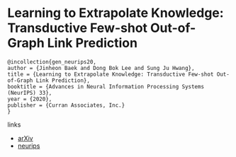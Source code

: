 # Learning to Extrapolate Knowledge: Transductive Few-shot Out-of-Graph Link Prediction

```
@incollection{gen_neurips20,
author = {Jinheon Baek and Dong Bok Lee and Sung Ju Hwang},
title = {Learning to Extrapolate Knowledge: Transductive Few-shot Out-of-Graph Link Prediction},
booktitle = {Advances in Neural Information Processing Systems (NeurIPS) 33},
year = {2020},
publisher = {Curran Associates, Inc.}
}
```

links
- [arXiv](https://arxiv.org/abs/2006.06648)
- [neurips](https://nips.cc/Conferences/2020/ScheduleMultitrack?event=17020)
